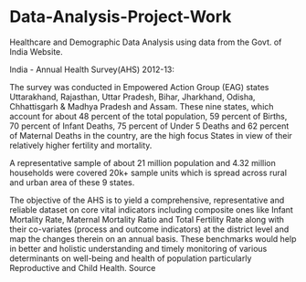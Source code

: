 # Data-Analysis-Project-Work
Healthcare and Demographic Data Analysis using data from the Govt. of India Website.

India - Annual Health Survey(AHS) 2012-13:

The survey was conducted in Empowered Action Group (EAG) states Uttarakhand, Rajasthan, Uttar Pradesh, Bihar, Jharkhand,
Odisha, Chhattisgarh & Madhya Pradesh and Assam. These nine states, which account for about 48 percent of the total population, 59 percent of Births, 70 percent of Infant Deaths, 75 percent of Under 5 Deaths and 62 percent of Maternal Deaths in the country, are the high focus States in view of their relatively higher fertility and mortality.

A representative sample of about 21 million population and 4.32 million households were covered 20k+ sample units which is spread across rural and urban area of these 9 states.

The objective of the AHS is to yield a comprehensive, representative and reliable dataset on core vital indicators including composite ones like Infant Mortality Rate, Maternal Mortality Ratio and Total Fertility Rate along with their co-variates (process and outcome indicators) at the district level and map the changes therein on an annual basis. These benchmarks would help in better and holistic understanding and timely monitoring of various determinants on well-being and health of population particularly Reproductive and Child Health. Source
